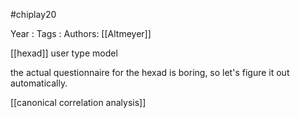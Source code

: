 #chiplay20

Year   :
Tags   :
Authors: [[Altmeyer]]

[[hexad]] user type model

the actual questionnaire for the hexad is boring, so let's figure it out automatically.

[[canonical correlation analysis]]
